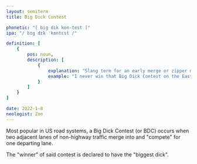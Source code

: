 ```yaml
---
layout: semiterm
title: Big Dick Contest

phonetic: "[ big dik kon-test ]"
ipa: "/ bɪg dɪk ˈkɒntɛst /"

definition: [
	{
		pos: noun,
		description: [
			{
				explanation: "Slang term for an early merge or zipper merge.",
				example: "I never win that Big Dick Contest on the East side of town."
			}
		]
	}
]

date: 2022-1-8
neologist: Zoe
---
```


Most popular in US road systems, a Big Dick Contest (or BDC) occurs when two adjacent lanes of non-highway traffic merge into and "compete" for one departing lane.

The "winner" of said contest is declared to have the "biggest dick".